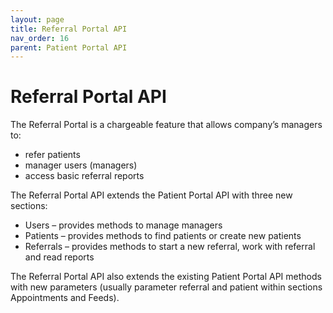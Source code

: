```yaml
---
layout: page
title: Referral Portal API
nav_order: 16
parent: Patient Portal API
---
```


# Referral Portal API


The Referral Portal is a chargeable feature that allows company’s managers to:

- refer patients
- manager users (managers)
- access basic referral reports

The Referral Portal API extends the Patient Portal API with three new sections:

- Users – provides methods to manage managers
- Patients – provides methods to find patients or create new patients
- Referrals – provides methods to start a new referral, work with referral and read reports

The Referral Portal API also extends the existing Patient Portal API methods with new parameters (usually parameter referral and patient within sections Appointments and Feeds).
